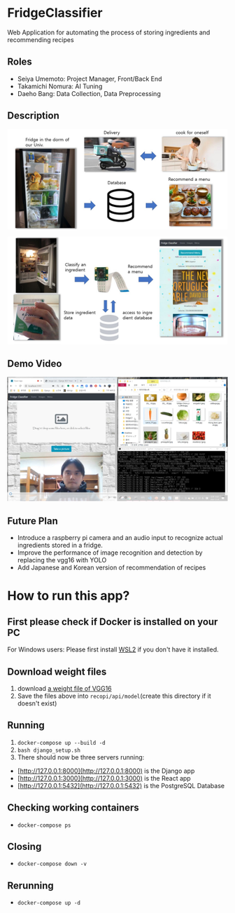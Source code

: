 # FridgeClassifier
Web Application for automating the process of storing ingredients and recommending recipes

## Roles
- Seiya Umemoto: Project Manager, Front/Back End
- Takamichi Nomura: AI Tuning
- Daeho Bang: Data Collection, Data Preprocessing

## Description
![image1](https://github.com/Pionier2027/recopi/blob/master/readme/smartrg1.jpg)

![image2](https://github.com/Pionier2027/recopi/blob/master/readme/smartrg2.jpg)

## Demo Video
[![demo_video](https://github.com/Pionier2027/recopi/blob/master/readme/smartrg_demo_pic.PNG?raw=true)](https://sunmoonackr-my.sharepoint.com/:v:/g/personal/seiyau77_sunmoon_ac_kr/ETZ_mhZaOkREvqAyERtMMdkBBsInM9R2cZA3jXTO9abOZw?e=BBeuPH)

## Future Plan
- Introduce a raspberry pi camera and an audio input to recognize actual ingredients stored in a fridge.
- Improve the performance of image recognition and detection by replacing the vgg16 with YOLO
- Add Japanese and Korean version of recommendation of recipes

# How to run this app?
## First please check if Docker is installed on your PC
For Windows users:
Please first install [WSL2](https://docs.microsoft.com/en-us/windows/wsl/install-win10) if you don't have it installed.


## Download weight files
1. download [a weight file of VGG16](https://sunmoonackr-my.sharepoint.com/:u:/g/personal/seiyau77_sunmoon_ac_kr/Ea4K_0F4JR9OqOMhpIh-h7MBW2RtoMGYYwgQdnwkOYmong?e=yz5jn5)
1. Save the files above into `recopi/api/model`(create this directory if it doesn't exist)

## Running

1. `docker-compose up --build -d`
1. `bash django_setup.sh`
1. There should now be three servers running:
  - [http://127.0.0.1:8000](http://127.0.0.1:8000) is the Django app
  - [http://127.0.0.1:3000](http://127.0.0.1:3000) is the React app
  - [http://127.0.0.1:5432](http://127.0.0.1:5432) is the PostgreSQL Database

## Checking working containers
  - `docker-compose ps`

## Closing
  - `docker-compose down -v`

## Rerunning
  - `docker-compose up -d`
